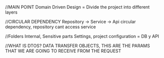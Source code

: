 
//MAIN POINT
Domain Driven Design = Divide the project into different layers

//CIRCULAR DEPENDENCY
Repository -> Service -> Api
circular dependency, repository cant access service

//Folders
Internal, Sensitive parts
Settings, project configuration =  DB y API 

//WHAT IS DTOS? DATA TRANSFER OBJECTS, THIS ARE THE PARAMS THAT WE ARE GOING TO RECEIVE FROM THE REQUEST
